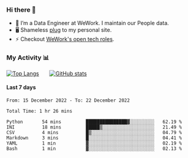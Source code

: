 ### Hi there 👋

- 🔭 I’m a Data Engineer at WeWork. I maintain our People data.
- 🖥️ Shameless [plug](https://aidandraper.com) to my personal site.
- ⚡ Checkout [WeWork's open tech roles](https://careers.wework.com/job-search-results/?category[]=Technology).

### My Activity 📊
<!--
updated this from my phone 🤯 
-->

<!-- Need to play with this one some more
![Wwakatime stats](https://github-readme-stats-taupe-two.vercel.app/api/wakatime?username=adraper2&hide_title=true&hide_border=true&langs_count=5&bg_color=00000000&text_color=777)
-->

[![Top Langs](https://github-readme-stats.vercel.app/api/top-langs/?username=adraper2&layout=compact&hide=tex,cuda,html,css&langs_count=8&locale=en&theme=dark#gh-dark-mode-only)](https://github.com/adraper2/adraper2)&nbsp;&nbsp;&nbsp;&nbsp;&nbsp;&nbsp;&nbsp;[![GitHub stats](https://github-readme-stats.vercel.app/api?username=adraper2&show_icons=true&count_private=true&locale=en&custom_title=2022%20GitHub%20Stats&theme=dark#gh-dark-mode-only)](https://github.com/adraper2/adraper2#gh-dark-mode-only)
#### Last 7 days
<!--START_SECTION:waka-->

```text
From: 15 December 2022 - To: 22 December 2022

Total Time: 1 hr 26 mins

Python       54 mins         ███████████████▓░░░░░░░░░   62.19 %
INI          18 mins         █████▒░░░░░░░░░░░░░░░░░░░   21.49 %
CSV          4 mins          █▒░░░░░░░░░░░░░░░░░░░░░░░   04.79 %
Markdown     3 mins          █░░░░░░░░░░░░░░░░░░░░░░░░   04.41 %
YAML         1 min           ▓░░░░░░░░░░░░░░░░░░░░░░░░   02.19 %
Bash         1 min           ▓░░░░░░░░░░░░░░░░░░░░░░░░   02.13 %
```

<!--END_SECTION:waka-->
